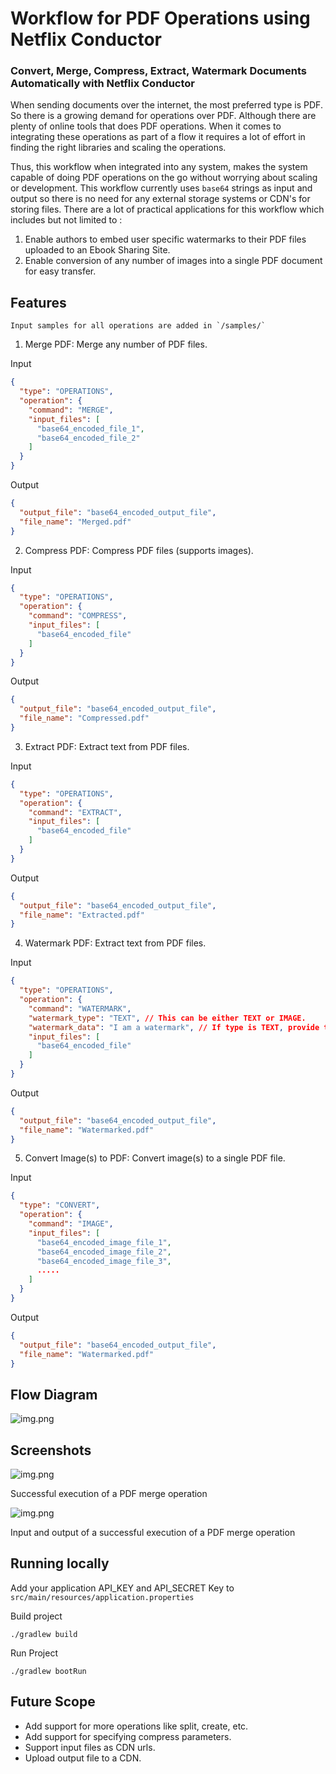 # Workflow for PDF Operations using Netflix Conductor

### Convert, Merge, Compress, Extract, Watermark Documents Automatically with Netflix Conductor

When sending documents over the internet, the most preferred type is PDF. So there is a growing demand for operations over PDF. Although there are plenty of online tools that does PDF operations. When it comes to integrating these operations as part of 
a flow it requires a lot of effort in finding the right libraries and scaling the operations. 

Thus, this workflow when integrated into any system, makes the system capable of doing PDF operations on the go without worrying about scaling or development. This workflow currently uses `base64` strings as input and output so there is no need for any external storage systems or CDN's
for storing files. There are a lot of practical applications for this workflow which includes but not limited to :

1. Enable authors to embed user specific watermarks to their PDF files uploaded to an Ebook Sharing Site.
2. Enable conversion of any number of images into a single PDF document for easy transfer.

## Features

```
Input samples for all operations are added in `/samples/`
```

1. Merge PDF: Merge any number of PDF files. 

Input

```json
{
  "type": "OPERATIONS",
  "operation": {
    "command": "MERGE",
    "input_files": [
      "base64_encoded_file_1",
      "base64_encoded_file_2"
    ]
  }
}
```

Output

```json
{
  "output_file": "base64_encoded_output_file",
  "file_name": "Merged.pdf"
}
```

2. Compress PDF: Compress PDF files (supports images).

Input

```json
{
  "type": "OPERATIONS",
  "operation": {
    "command": "COMPRESS",
    "input_files": [
      "base64_encoded_file"
    ]
  }
}
```

Output

```json
{
  "output_file": "base64_encoded_output_file",
  "file_name": "Compressed.pdf"
}
```

3. Extract PDF: Extract text from PDF files.

Input

```json
{
  "type": "OPERATIONS",
  "operation": {
    "command": "EXTRACT",
    "input_files": [
      "base64_encoded_file"
    ]
  }
}
```

Output

```json
{
  "output_file": "base64_encoded_output_file",
  "file_name": "Extracted.pdf"
}
```

4. Watermark PDF: Extract text from PDF files.


Input

```json
{
  "type": "OPERATIONS",
  "operation": {
    "command": "WATERMARK",
    "watermark_type": "TEXT", // This can be either TEXT or IMAGE.
    "watermark_data": "I am a watermark", // If type is TEXT, provide the text to be added as a watermark. For Image add the base64_encoded string of image.
    "input_files": [
      "base64_encoded_file"
    ]
  }
}
```

Output

```json
{
  "output_file": "base64_encoded_output_file",
  "file_name": "Watermarked.pdf"
}
```

5. Convert Image(s) to PDF: Convert image(s) to a single PDF file.

Input

```json
{
  "type": "CONVERT",
  "operation": {
    "command": "IMAGE",
    "input_files": [
      "base64_encoded_image_file_1",
      "base64_encoded_image_file_2",
      "base64_encoded_image_file_3",
      .....
    ]
  }
}
```

Output

```json
{
  "output_file": "base64_encoded_output_file",
  "file_name": "Watermarked.pdf"
}
```

## Flow Diagram

![img.png](screenshots/img.png)

## Screenshots

![img.png](screenshots/screenshot_1.png)

Successful execution of a PDF merge operation

![img.png](screenshots/screenshot_2.png)

Input and output of a successful execution of a PDF merge operation


## Running locally

Add your application API_KEY and API_SECRET Key to `src/main/resources/application.properties` 

Build project

```shell
./gradlew build
```

Run Project

```shell
./gradlew bootRun
```

## Future Scope

- Add support for more operations like split, create, etc.
- Add support for specifying compress parameters.
- Support input files as CDN urls.
- Upload output file to a CDN.